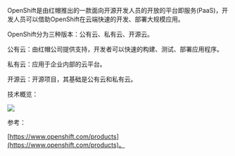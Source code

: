 OpenShift是由红帽推出的一款面向开源开发人员的开放的平台即服务(PaaS)，开发人员可以借助OpenShift在云端快速的开发、部署大规模应用。

OpenShift分为三种版本：公有云、私有云、开源云。

公有云：由红帽公司提供支持，开发者可以快速的构建、测试、部署应用程序。

私有云：应用于企业内部的云平台。

开源云：开源项目，其基础是公有云和私有云。

技术概览：

![](https://github.com/fc13240/OpenSource-13-10/blob/master/homework/OpenShift.jpg)

参考：

[https://www.openshift.com/products](https://www.openshift.com/products)。